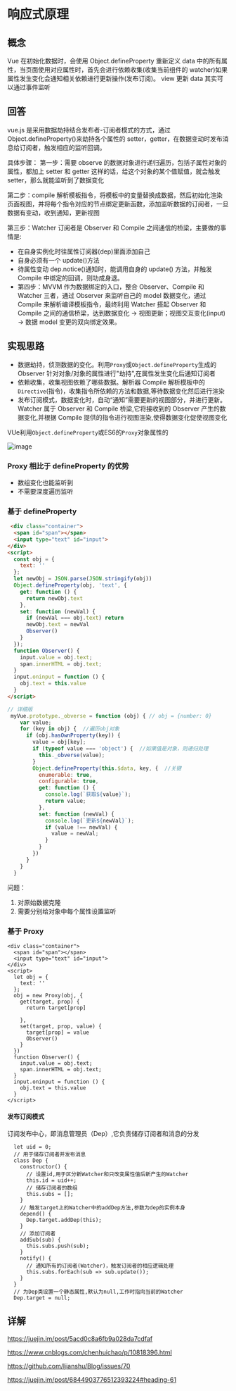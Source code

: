 # 响应式原理


## 概念

Vue 在初始化数据时，会使用 Object.defineProperty 重新定义 data 中的所有属性，当页面使用对应属性时，首先会进行依赖收集(收集当前组件的 watcher)如果属性发生变化会通知相关依赖进行更新操作(发布订阅)。
view 更新 data 其实可以通过事件监听
## 回答

vue.js 是采用数据劫持结合发布者-订阅者模式的方式，通过 Object.defineProperty()来劫持各个属性的 setter，getter，在数据变动时发布消息给订阅者，触发相应的监听回调。

具体步骤： 第一步：需要 observe 的数据对象进行递归遍历，包括子属性对象的属性，都加上 setter 和 getter 这样的话，给这个对象的某个值赋值，就会触发 setter，那么就能监听到了数据变化

第二步：compile 解析模板指令，将模板中的变量替换成数据，然后初始化渲染页面视图，并将每个指令对应的节点绑定更新函数，添加监听数据的订阅者，一旦数据有变动，收到通知，更新视图

第三步：Watcher 订阅者是 Observer 和 Compile 之间通信的桥梁，主要做的事情是:

- 在自身实例化时往属性订阅器(dep)里面添加自己
- 自身必须有一个 update()方法
- 待属性变动 dep.notice()通知时，能调用自身的 update() 方法，并触发 Compile 中绑定的回调，则功成身退。
- 第四步：MVVM 作为数据绑定的入口，整合 Observer、Compile 和 Watcher 三者，通过 Observer 来监听自己的 model 数据变化，通过 Compile 来解析编译模板指令，最终利用 Watcher 搭起 Observer 和 Compile 之间的通信桥梁，达到数据变化 -> 视图更新；视图交互变化(input) -> 数据 model 变更的双向绑定效果。

## 实现思路

- 数据劫持，侦测数据的变化。利用`Proxy`或`Object.defineProperty`生成的 Observer 针对对象/对象的属性进行"劫持",在属性发生变化后通知订阅者
- 依赖收集，收集视图依赖了哪些数据。解析器 Compile 解析模板中的`Directive`(指令)，收集指令所依赖的方法和数据,等待数据变化然后进行渲染
- 发布订阅模式，数据变化时，自动“通知”需要更新的视图部分，并进行更新。Watcher 属于 Observer 和 Compile 桥梁,它将接收到的 Observer 产生的数据变化,并根据 Compile 提供的指令进行视图渲染,使得数据变化促使视图变化

VUe利用`Object.defineProperty`或ES6的`Proxy`对象属性的

![image](https://user-gold-cdn.xitu.io/2018/4/11/162b38ab2d635662?imageView2/0/w/1280/h/960/format/webp/ignore-error/1)

### Proxy 相比于 defineProperty 的优势
- 数组变化也能监听到
- 不需要深度遍历监听
  
### 基于 defineProperty

```html
 <div class="container">
  <span id="span"></span>
  <input type="text" id="input">
</div>
<script>
  const obj = {
    text: ''
  };
  let newObj = JSON.parse(JSON.stringify(obj))
  Object.defineProperty(obj, 'text', {
    get: function () {
      return newObj.text
    },
    set: function (newVal) {
      if (newVal === obj.text) return
      newObj.text = newVal
      Observer()
    }
  });
  function Observer() {
    input.value = obj.text;
    span.innerHTML = obj.text;
  }
  input.oninput = function () {
    obj.text = this.value
  }
</script>
```

``` javascript
// 详细版
 myVue.prototype._obverse = function (obj) { // obj = {number: 0}
    var value;
    for (key in obj) {  //遍历obj对象
      if (obj.hasOwnProperty(key)) {
        value = obj[key];
        if (typeof value === 'object') {  //如果值是对象，则递归处理
          this._obverse(value);
        }
        Object.defineProperty(this.$data, key, {  //关键
          enumerable: true,
          configurable: true,
          get: function () {
            console.log(`获取${value}`);
            return value;
          },
          set: function (newVal) {
            console.log(`更新${newVal}`);
            if (value !== newVal) {
              value = newVal;
            }
          }
        })
      }
    }
  }
```
问题：
1. 对原始数据克隆
2. 需要分别给对象中每个属性设置监听
### 基于 Proxy
```
<div class="container">
  <span id="span"></span>
  <input type="text" id="input">
</div>
<script>
  let obj = {
    text: ''
  };
  obj = new Proxy(obj, {
    get(target, prop) {
      return target[prop]

    },
    set(target, prop, value) {
      target[prop] = value
      Observer()
    }
  })
  function Observer() {
    input.value = obj.text;
    span.innerHTML = obj.text;
  }
  input.oninput = function () {
    obj.text = this.value
  }
</script>
```


#### 发布订阅模式

订阅发布中心，即消息管理员（Dep）,它负责储存订阅者和消息的分发

```
  let uid = 0;
  // 用于储存订阅者并发布消息
  class Dep {
    constructor() {
      // 设置id,用于区分新Watcher和只改变属性值后新产生的Watcher
      this.id = uid++;
      // 储存订阅者的数组
      this.subs = [];
    }
    // 触发target上的Watcher中的addDep方法,参数为dep的实例本身
    depend() {
      Dep.target.addDep(this);
    }
    // 添加订阅者
    addSub(sub) {
      this.subs.push(sub);
    }
    notify() {
      // 通知所有的订阅者(Watcher)，触发订阅者的相应逻辑处理
      this.subs.forEach(sub => sub.update());
    }
  }
  // 为Dep类设置一个静态属性,默认为null,工作时指向当前的Watcher
  Dep.target = null;
```


## 详解

https://juejin.im/post/5acd0c8a6fb9a028da7cdfaf  

https://www.cnblogs.com/chenhuichao/p/10818396.html

https://github.com/ljianshu/Blog/issues/70

https://juejin.im/post/6844903776512393224#heading-61